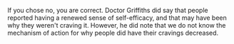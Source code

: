 If you chose no, you are correct. Doctor Griffiths did say that people reported
having a renewed sense of self-efficacy, and that may have been why they
weren't craving it. However, he did note that we do not know the mechanism of
action for why people did have their cravings decreased.
